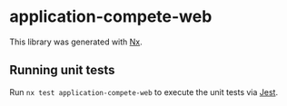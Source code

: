 # application-compete-web

This library was generated with [Nx](https://nx.dev).

## Running unit tests

Run `nx test application-compete-web` to execute the unit tests via [Jest](https://jestjs.io).
